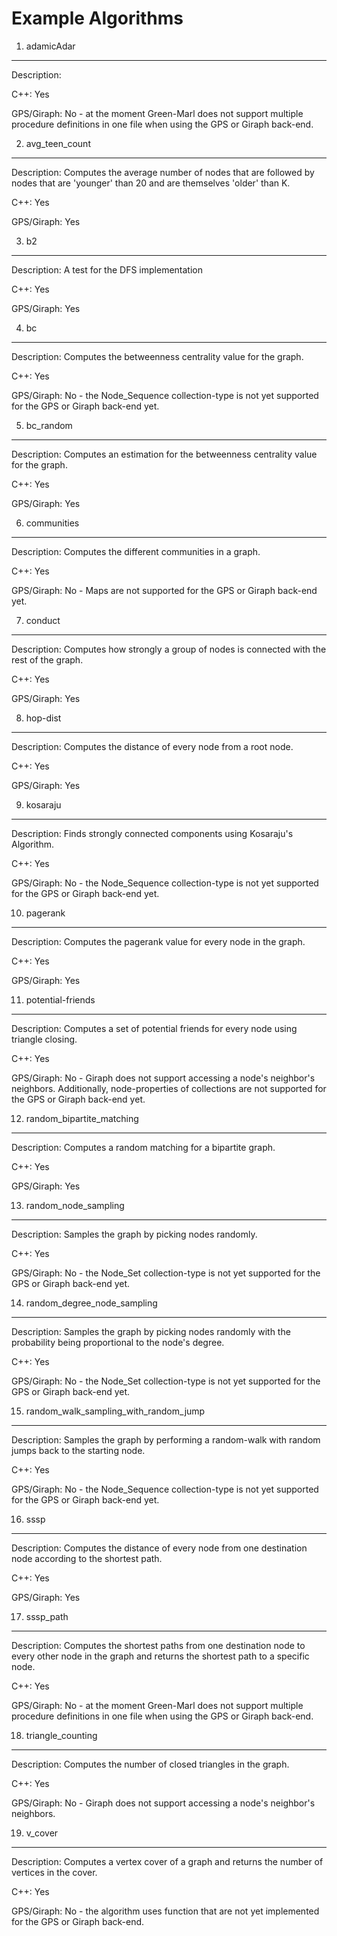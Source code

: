 Example Algorithms
====================================


1. adamicAdar
-------------------------------------
Description:

C++: Yes

GPS/Giraph: No - at the moment Green-Marl does not support multiple procedure definitions in one file when using the GPS or Giraph back-end.


2. avg_teen_count
-------------------------------------
Description: Computes the average number of nodes that are followed by nodes that are 'younger' than 20 and are themselves 'older' than K.

C++: Yes

GPS/Giraph: Yes


3. b2
-------------------------------------
Description: A test for the DFS implementation

C++: Yes

GPS/Giraph: Yes


4. bc
-------------------------------------
Description: Computes the betweenness centrality value for the graph.

C++: Yes

GPS/Giraph: No - the Node_Sequence collection-type is not yet supported for the GPS or Giraph back-end yet.


5. bc_random
-------------------------------------
Description: Computes an estimation for the betweenness centrality value for the graph.

C++: Yes

GPS/Giraph: Yes


6. communities
-------------------------------------
Description: Computes the different communities in a graph.

C++: Yes

GPS/Giraph: No - Maps are not supported for the GPS or Giraph back-end yet.


7. conduct
-------------------------------------
Description: Computes how strongly a group of nodes is connected with the rest of the graph.

C++: Yes

GPS/Giraph: Yes


8. hop-dist
-------------------------------------
Description: Computes the distance of every node from a root node.

C++: Yes

GPS/Giraph: Yes


9. kosaraju
-------------------------------------
Description: Finds strongly connected components using Kosaraju's Algorithm.

C++: Yes

GPS/Giraph: No - the Node_Sequence collection-type is not yet supported for the GPS or Giraph back-end yet.


10. pagerank
-------------------------------------
Description: Computes the pagerank value for every node in the graph.

C++: Yes

GPS/Giraph: Yes


11. potential-friends
-------------------------------------
Description: Computes a set of potential friends for every node using triangle closing.

C++: Yes

GPS/Giraph: No - Giraph does not support accessing a node's neighbor's neighbors.
Additionally, node-properties of collections are not supported for the GPS or Giraph back-end yet.


12. random_bipartite_matching
-------------------------------------
Description: Computes a random matching for a bipartite graph.

C++: Yes

GPS/Giraph: Yes


13. random_node_sampling
-------------------------------------
Description: Samples the graph by picking nodes randomly.

C++: Yes

GPS/Giraph: No - the Node_Set collection-type is not yet supported for the GPS or Giraph back-end yet.


14. random_degree_node_sampling
-------------------------------------
Description: Samples the graph by picking nodes randomly with the probability being proportional to the node's degree.

C++: Yes

GPS/Giraph: No - the Node_Set collection-type is not yet supported for the GPS or Giraph back-end yet.


15. random_walk_sampling_with_random_jump
-------------------------------------
Description: Samples the graph by performing a random-walk with random jumps back to the starting node.

C++: Yes

GPS/Giraph: No - the Node_Sequence collection-type is not yet supported for the GPS or Giraph back-end yet.


16. sssp
-------------------------------------
Description: Computes the distance of every node from one destination node according to the shortest path.

C++: Yes

GPS/Giraph: Yes


17. sssp_path
-------------------------------------
Description: Computes the shortest paths from one destination node to every other node in the graph and returns the shortest path to a specific node.

C++: Yes

GPS/Giraph: No - at the moment Green-Marl does not support multiple procedure definitions in one file when using the GPS or Giraph back-end.


18. triangle_counting
-------------------------------------
Description: Computes the number of closed triangles in the graph.

C++: Yes

GPS/Giraph: No - Giraph does not support accessing a node's neighbor's neighbors.


19. v_cover
-------------------------------------
Description: Computes a vertex cover of a graph and returns the number of vertices in the cover.

C++: Yes

GPS/Giraph: No - the algorithm uses function that are not yet implemented for the GPS or Giraph back-end.